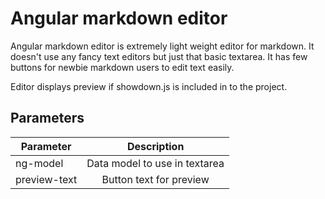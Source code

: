 Angular markdown editor
=======================

Angular markdown editor is extremely light weight editor for markdown.
It doesn't use any fancy text editors but just that basic textarea. It has few
buttons for newbie markdown users to edit text easily.

Editor displays preview if showdown.js is included in to the project.

## Parameters

| Parameter | Description |
| --------- |:-----------:|
| ng-model  | Data model to use in textarea |
| preview-text | Button text for preview |
